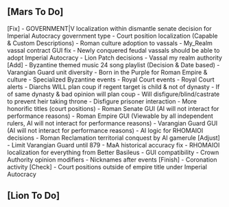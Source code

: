 ## [Mars To Do]

[Fix]
	- GOVERNMENT|V localization within dismantle senate decision for Imperial Autocracy government type
	- Court position localization (Capable & Custom Descriptions)
	- Roman culture adoption to vassals
	- My_Realm vassal contract GUI fix
	- Newly conquered feudal vassals should be able to adopt Imperial Autocracy
	- Lion Patch decisions 
	- Vassal my realm authority
[Add]
	- Byzantine themed music 24 song playlist (Decision & Date based)
	- Varangian Guard unit diversity
	- Born in the Purple for Roman Empire & culture
	- Specialized Byzantine events
	  - Royal Court events
	  - Royal Court alerts
	- Diarchs WILL plan coup if regent target is child & not of dynasty
	  - If of same dynasty & bad opinion will plan coup
		- Will disfigure/blind/castrate to prevent heir taking throne
	- Disfigure prisoner interaction
	- More honorific titles (court positions)
	- Roman Senate GUI (AI will not interact for performance reasons)
	- Roman Empire GUI (Viewable by all independent rulers, AI will not interact for performance reasons)
	- Varangian Guard GUI (AI will not interact for performance reasons)
	- AI logic for RHOMAIOI decisions
	- Roman Reclamation territorial conquest by AI gamerule
[Adjust]
	- Limit Varangian Guard until 879
	- MaA historical accuracy fix
	- RHOMAIOI localization for everything from Better Basileus
	- GUI compatibility 
	- Crown Authority opinion modifiers
	- Nicknames after events
[Finish]
	- Coronation activity
[Check]
	- Court positions outside of empire title under Imperial Autocracy

## [Lion To Do]